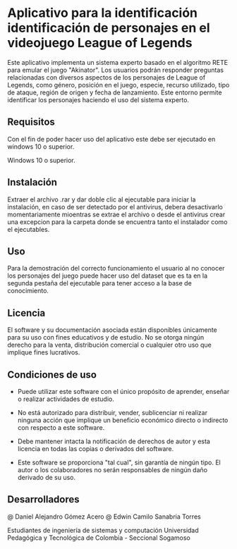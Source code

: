 # Aplicativo para la identificación identificación de personajes en el videojuego League of Legends

Este aplicativo implementa un sistema experto basado en el algoritmo RETE para emular el juego "Akinator". 
Los usuarios podrán responder preguntas relacionadas con diversos aspectos de los personajes de League of Legends, 
como género, posición en el juego, especie, recurso utilizado, tipo de ataque, región de origen y fecha de lanzamiento.
Este entorno permite identificar los personajes haciendo el uso del sistema experto.

## Requisitos

Con el fin de poder hacer uso del aplicativo este debe ser ejecutado en windows 10 o superior.

Windows 10 o superior.

## Instalación

Extraer el archivo .rar y dar doble clic al ejecutable para iniciar la instalación, en caso de ser detectado por el antivirus, debera desactivarlo momentariamente mioentras se extrae el archivo o 
desde el antivirus crear una excepcion para la carpeta donde se encuentra tanto el instalador como el ejecutables.

## Uso

Para la demostración del correcto funcionamiento el usuario al no conocer los personajes del juego puede hacer uso del dataset que es ta en la segunda pestaña del ejecutable para tener acceso a la base de conocimiento.

## Licencia

El software y su documentación asociada están disponibles únicamente para su uso con fines educativos y de estudio. 
No se otorga ningún derecho para la venta, distribución comercial o cualquier otro uso que implique fines lucrativos. 

## Condiciones de uso

- Puede utilizar este software con el único propósito de aprender, enseñar o realizar actividades de estudio.

- No está autorizado para distribuir, vender, sublicenciar ni realizar ninguna acción que implique un beneficio económico directo o indirecto con respecto a este software.

- Debe mantener intacta la notificación de derechos de autor y esta licencia en todas las copias o derivados del software.

- Este software se proporciona "tal cual", sin garantía de ningún tipo. El autor o los colaboradores no serán responsables de ningún daño derivado de su uso.


## Desarrolladores

@ Daniel Alejandro Gómez Acero
@ Edwin Camilo Sanabria Torres

Estudiantes de ingeniería de sistemas y computación
Universidad Pedagógica y Tecnológica de Colombia - Seccional Sogamoso

